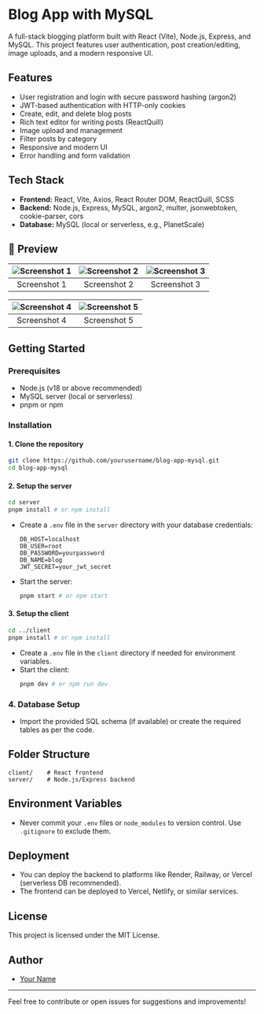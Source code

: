 # Blog App with MySQL

A full-stack blogging platform built with React (Vite), Node.js, Express, and MySQL. This project features user authentication, post creation/editing, image uploads, and a modern responsive UI.

## Features

- User registration and login with secure password hashing (argon2)
- JWT-based authentication with HTTP-only cookies
- Create, edit, and delete blog posts
- Rich text editor for writing posts (ReactQuill)
- Image upload and management
- Filter posts by category
- Responsive and modern UI
- Error handling and form validation

## Tech Stack

- **Frontend:** React, Vite, Axios, React Router DOM, ReactQuill, SCSS
- **Backend:** Node.js, Express, MySQL, argon2, multer, jsonwebtoken, cookie-parser, cors
- **Database:** MySQL (local or serverless, e.g., PlanetScale)

## 📸 Preview

| ![Screenshot 1](https://github.com/user-attachments/assets/915fb6cb-7b64-4585-9ebe-5d2e5fb914d0) | ![Screenshot 2](https://github.com/user-attachments/assets/bcaedb69-e16d-423a-bb0a-efcad095e4b2) | ![Screenshot 3](https://github.com/user-attachments/assets/29c1ca16-03aa-44a3-867e-cbe15d8caf8c) |
|:--:|:--:|:--:|
| Screenshot 1 | Screenshot 2 | Screenshot 3 |

| ![Screenshot 4](https://github.com/user-attachments/assets/d49f54ca-29e5-4613-b883-c5c7da217ab5) | ![Screenshot 5](https://github.com/user-attachments/assets/3b69fa09-ed07-4255-b5a1-737c6f9fab11) |
|:--:|:--:|
| Screenshot 4 | Screenshot 5 |



## Getting Started

### Prerequisites

- Node.js (v18 or above recommended)
- MySQL server (local or serverless)
- pnpm or npm

### Installation

#### 1. Clone the repository

```sh
git clone https://github.com/yourusername/blog-app-mysql.git
cd blog-app-mysql
```

#### 2. Setup the server

```sh
cd server
pnpm install # or npm install
```

- Create a `.env` file in the `server` directory with your database credentials:
  ```env
  DB_HOST=localhost
  DB_USER=root
  DB_PASSWORD=yourpassword
  DB_NAME=blog
  JWT_SECRET=your_jwt_secret
  ```
- Start the server:
  ```sh
  pnpm start # or npm start
  ```

#### 3. Setup the client

```sh
cd ../client
pnpm install # or npm install
```

- Create a `.env` file in the `client` directory if needed for environment variables.
- Start the client:
  ```sh
  pnpm dev # or npm run dev
  ```

### 4. Database Setup

- Import the provided SQL schema (if available) or create the required tables as per the code.

## Folder Structure

```
client/    # React frontend
server/    # Node.js/Express backend
```

## Environment Variables

- Never commit your `.env` files or `node_modules` to version control. Use `.gitignore` to exclude them.

## Deployment

- You can deploy the backend to platforms like Render, Railway, or Vercel (serverless DB recommended).
- The frontend can be deployed to Vercel, Netlify, or similar services.

## License

This project is licensed under the MIT License.

## Author

- [Your Name](https://github.com/rishabhmishra007)

---

Feel free to contribute or open issues for suggestions and improvements!
